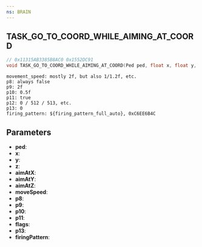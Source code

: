 ```yaml
---
ns: BRAIN
---
```

## TASK_GO_TO_COORD_WHILE_AIMING_AT_COORD

```c
// 0x11315AB3385B8AC0 0x1552DC91
void TASK_GO_TO_COORD_WHILE_AIMING_AT_COORD(Ped ped, float x, float y, float z, float aimAtX, float aimAtY, float aimAtZ, float moveSpeed, BOOL p8, float p9, float p10, BOOL p11, Any flags, BOOL p13, Hash firingPattern);
```

```
movement_speed: mostly 2f, but also 1/1.2f, etc.  
p8: always false  
p9: 2f  
p10: 0.5f  
p11: true  
p12: 0 / 512 / 513, etc.  
p13: 0  
firing_pattern: ${firing_pattern_full_auto}, 0xC6EE6B4C  
```

## Parameters
* **ped**: 
* **x**: 
* **y**: 
* **z**: 
* **aimAtX**: 
* **aimAtY**: 
* **aimAtZ**: 
* **moveSpeed**: 
* **p8**: 
* **p9**: 
* **p10**: 
* **p11**: 
* **flags**: 
* **p13**: 
* **firingPattern**: 

